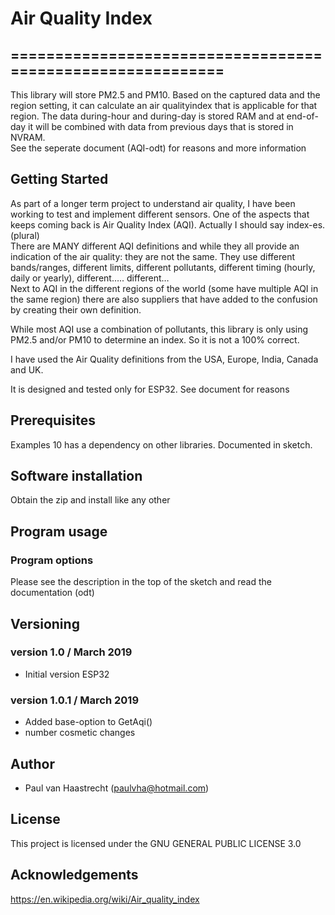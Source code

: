 # Air Quality Index

## ===========================================================

This library will store PM2.5 and PM10. Based on the captured data and
the region setting, it can calculate an air qualityindex that is applicable
for that region. The data during-hour and during-day is stored RAM and
at end-of-day it will be combined with data from previous days that is stored in NVRAM.
<br> See the seperate document (AQI-odt) for reasons and more information

## Getting Started

As part of a longer term project to understand air quality, I have been working
to test and implement  different sensors. One of the aspects that keeps coming back
is Air Quality Index (AQI). Actually I should say index-es. (plural)<br>
There are MANY different AQI definitions and while they all provide an
indication of the air quality: they are not the same. They use different
bands/ranges, different limits, different pollutants, different timing
(hourly, daily or yearly), different….. different… <br>
Next to AQI in the different regions of the world (some have multiple AQI
in the same region) there are also suppliers that have added
to the confusion by creating their own definition.

While most AQI use a combination of pollutants, this library is only using
PM2.5 and/or PM10 to determine an index. So it is not a 100% correct.

I have used the Air Quality definitions from the USA, Europe, India, Canada and UK.

It is designed and tested only for ESP32. See document for reasons

## Prerequisites
Examples 10 has a dependency on other libraries. Documented in sketch.

## Software installation
Obtain the zip and install like any other

## Program usage
### Program options
Please see the description in the top of the sketch and read the documentation (odt)

## Versioning

### version 1.0 / March 2019
 * Initial version ESP32

### version 1.0.1 / March 2019
 * Added base-option to GetAqi()
 * number cosmetic changes

## Author
 * Paul van Haastrecht (paulvha@hotmail.com)

## License
This project is licensed under the GNU GENERAL PUBLIC LICENSE 3.0

## Acknowledgements
https://en.wikipedia.org/wiki/Air_quality_index <br>

